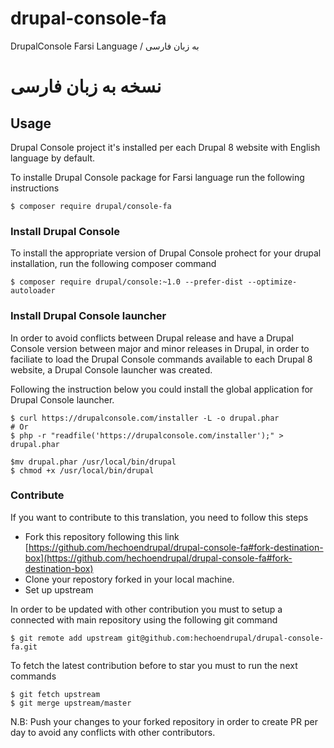 # drupal-console-fa
DrupalConsole Farsi Language / به زبان فارسی

# نسخه به زبان فارسی

## Usage

Drupal Console project it's installed per each Drupal 8 website with English language by default.

To installe Drupal Console package for Farsi language run the following instructions

```
$ composer require drupal/console-fa
```

### Install Drupal Console

To install the appropriate version of Drupal Console prohect for your drupal installation, run the following composer command

```
$ composer require drupal/console:~1.0 --prefer-dist --optimize-autoloader
```

### Install Drupal Console launcher

In order to avoid conflicts between Drupal release and have a Drupal Console version between major and minor releases in Drupal, in order to faciliate to load the Drupal Console commands available to each
Drupal 8 website, a Drupal Console launcher was created.
 
Following the instruction below you could install the global application for Drupal Console launcher. 

```
$ curl https://drupalconsole.com/installer -L -o drupal.phar
# Or 
$ php -r "readfile('https://drupalconsole.com/installer');" > drupal.phar

$mv drupal.phar /usr/local/bin/drupal
$ chmod +x /usr/local/bin/drupal
```

### Contribute

If you want to contribute to this translation, you need to follow this steps

- Fork this repository following this link [https://github.com/hechoendrupal/drupal-console-fa#fork-destination-box](https://github.com/hechoendrupal/drupal-console-fa#fork-destination-box)
- Clone your repostory forked in your local machine.
- Set up upstream

In order to be updated with other contribution you must to setup a connected with main repository using the following git command

```
$ git remote add upstream git@github.com:hechoendrupal/drupal-console-fa.git
```

To fetch the latest contribution before to star you must to run the next commands

```
$ git fetch upstream
$ git merge upstream/master
```

N.B: Push your changes to your forked repository in order to create PR per day to avoid any conflicts with other contributors.
